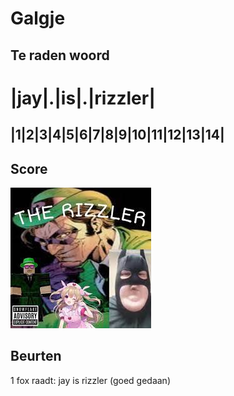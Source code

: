 # Galgje

## Te raden woord


# |jay|.|is|.|rizzler|
## |1|2|3|4|5|6|7|8|9|10|11|12|13|14|

## Score
![gallow of rizz](./images/8.png)

## Beurten
1 fox raadt: jay is rizzler (goed gedaan)